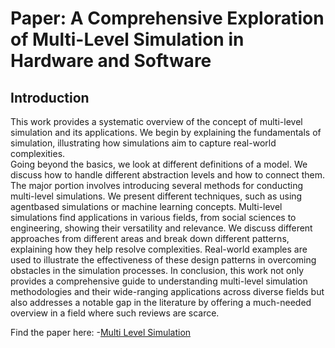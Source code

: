 # Paper: A Comprehensive Exploration of Multi-Level Simulation in Hardware and Software

## Introduction

This work provides a systematic overview of the concept of multi-level simulation and its applications. 
We begin by explaining the fundamentals of simulation, illustrating how simulations aim to capture real-world complexities.  
Going beyond the basics, we look at different definitions of a model. We discuss how to handle different abstraction levels and how to connect them.
The major portion involves introducing several methods for conducting multi-level simulations. 
We present different techniques, such as using agentbased simulations or machine learning concepts. Multi-level simulations find applications in various fields, from social sciences to engineering, showing
their versatility and relevance. We discuss different approaches from different areas and break down different patterns, explaining how they help resolve complexities. 
Real-world examples are used to illustrate the effectiveness of these design patterns in overcoming obstacles in the simulation processes.
In conclusion, this work not only provides a comprehensive guide to understanding multi-level simulation methodologies and their wide-ranging applications across diverse fields  but also addresses a notable gap in the literature by offering a much-needed overview in a field where such reviews are scarce.

Find the paper here: -[Multi Level Simulation](https://github.com/jo997/MultiLevelSimulation_paper/blob/main/A_Comprehensive_Exploration_of_Multi_Level_Simulation_in_Hardware_and_Software.pdf)
